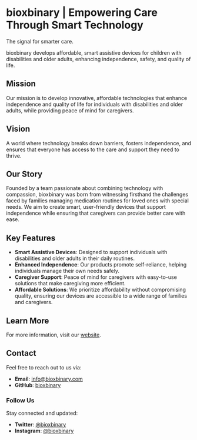 # bioxbinary | Empowering Care Through Smart Technology

The signal for smarter care.

bioxbinary develops affordable, smart assistive devices for children with disabilities and older adults, enhancing independence, safety, and quality of life.

## Mission
Our mission is to develop innovative, affordable technologies that enhance independence and quality of life for individuals with disabilities and older adults, while providing peace of mind for caregivers.

## Vision
A world where technology breaks down barriers, fosters independence, and ensures that everyone has access to the care and support they need to thrive.

## Our Story
Founded by a team passionate about combining technology with compassion, bioxbinary was born from witnessing firsthand the challenges faced by families managing medication routines for loved ones with special needs. We aim to create smart, user-friendly devices that support independence while ensuring that caregivers can provide better care with ease.

## Key Features
- **Smart Assistive Devices**: Designed to support individuals with disabilities and older adults in their daily routines.
- **Enhanced Independence**: Our products promote self-reliance, helping individuals manage their own needs safely.
- **Caregiver Support**: Peace of mind for caregivers with easy-to-use solutions that make caregiving more efficient.
- **Affordable Solutions**: We prioritize affordability without compromising quality, ensuring our devices are accessible to a wide range of families and caregivers.

## Learn More
For more information, visit our [website](https://www.bioxbinary.io).


## Contact
Feel free to reach out to us via:

- **Email**: [info@bioxbinary.com](mailto:info@bioxbinary.com)
- **GitHub**: [bioxbinary](https://github.com/bioxbinary)

### Follow Us
Stay connected and updated:

- **Twitter**: [@bioxbinary](https://twitter.com/bioxbinary)
- **Instagram**: [@bioxbinary](https://instagram.com/bioxbinary)
